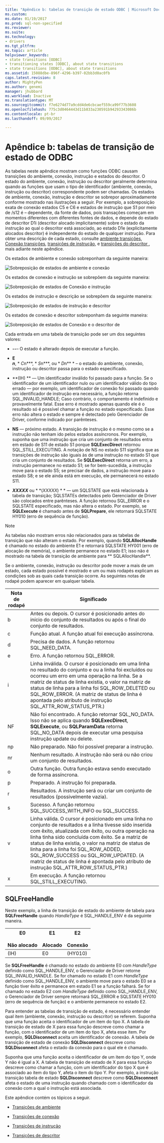 ```yaml
---
title: "Apêndice b: tabelas de transição de estado ODBC | Microsoft Docs"
ms.custom: 
ms.date: 01/19/2017
ms.prod: sql-non-specified
ms.reviewer: 
ms.suite: 
ms.technology:
- drivers
ms.tgt_pltfrm: 
ms.topic: article
helpviewer_keywords:
- state transitions [ODBC]
- transitioning states [ODBC], about state transitions
- state transitions [ODBC], about state transitions
ms.assetid: 15088dbe-896f-4296-b397-02bb3d0ac0fb
caps.latest.revision: 8
author: MightyPen
ms.author: genemi
manager: jhubbard
ms.workload: Inactive
ms.translationtype: MT
ms.sourcegitcommit: f7e6274d77a9cdd4de6cbcaef559ca99f77b3608
ms.openlocfilehash: 775c3d0464443d11b833a230591b94293343086b
ms.contentlocale: pt-br
ms.lasthandoff: 09/09/2017

---
```

# <a name="appendix-b-odbc-state-transition-tables"></a>Apêndice b: tabelas de transição de estado de ODBC
As tabelas neste apêndice mostram como funções ODBC causam transições do ambiente, conexão, instrução e estados do descritor. O estado do ambiente, conexão, instrução ou descritor geralmente determina quando as funções que usam o tipo de identificador (ambiente, conexão, instrução ou descritor) correspondente podem ser chamadas. Os estados de ambiente, conexão, instrução e descritor se sobrepor aproximadamente conforme mostrado nas ilustrações a seguir. Por exemplo, a sobreposição exata de conexão estados C5 e C6 e estados de instrução que S1 por meio de /s12 é – dependente, da fonte de dados, pois transações começam em momentos diferentes com diferentes fontes de dados, e depende do estado de descritor D1i (descritor alocado implicitamente) sobre o estado da instrução ao qual o descritor está associado, ao estado D1e (explicitamente alocados descritor) é independente do estado de qualquer instrução. Para obter uma descrição de cada estado, consulte [ambiente transições](../../../odbc/reference/appendixes/environment-transitions.md), [Conexão transições](../../../odbc/reference/appendixes/connection-transitions.md), [transições de instrução](../../../odbc/reference/appendixes/statement-transitions.md), e [transições do descritor ](../../../odbc/reference/appendixes/descriptor-transitions.md), mais adiante neste apêndice.  
  
 Os estados de ambiente e conexão sobreponham da seguinte maneira:  
  
 ![Sobreposição de estados de ambiente e conexão](../../../odbc/reference/appendixes/media/app01.gif "app01")  
  
 Os estados de conexão e instrução se sobrepõem da seguinte maneira:  
  
 ![Sobreposição de estados de Conexão e instrução](../../../odbc/reference/appendixes/media/app02.gif "app02")  
  
 Os estados de instrução e descrição se sobrepõem da seguinte maneira:  
  
 ![Sobreposição de estados de instrução e descritor](../../../odbc/reference/appendixes/media/app03.gif "app03")  
  
 Os estados de conexão e descritor sobreponham da seguinte maneira:  
  
 ![Sobreposição de estados de Conexão e o descritor de](../../../odbc/reference/appendixes/media/app04.gif "app04")  
  
 Cada entrada em uma tabela de transição pode ser um dos seguintes valores:  
  
-   **--**– O estado é alterado depois de executar a função.  
  
-   **E**  
     ***n***, * *C*n***, * *S*n***, ou * *D*n** * – o estado do ambiente, conexão, instrução ou descritor passa para o estado especificado.  
  
-   **(IH) ** — Um identificador inválido foi passado para a função. Se o identificador de um identificador nulo ou um identificador válido do tipo errado — por exemplo, um identificador de conexão foi passado quando um identificador de instrução era necessário, a função retorna SQL_INVALID_HANDLE; Caso contrário, o comportamento é indefinido e provavelmente fatal. Esse erro é mostrado apenas quando ele é o resultado só é possível chamar a função no estado especificado. Esse erro não altera o estado e sempre é detectado pelo Gerenciador de Driver, conforme indicado por parênteses.  
  
-   **NS** — próximo estado. A transição de instrução é o mesmo como se a instrução não tenham ido pelos estados assíncronos. Por exemplo, suponha que uma instrução que cria um conjunto de resultados entra em estado de S11 de estado S1 porque **SQLExecDirect** retornou SQL_STILL_EXECUTING. A notação de NS no estado S11 significa que as transições de instrução são iguais às de uma instrução no estado S1 que cria um conjunto de resultados. Se **SQLExecDirect** retorna um erro, a instrução permanece no estado S1; se for bem-sucedida, a instrução move para o estado S5; se precisar de dados, a instrução move para o estado S8; e se ele ainda está em execução, ele permanecerá no estado S11.  
  
-   ***XXXXX*** ou * *(*XXXXX*) * * — um SQLSTATE que está relacionada à tabela de transição; SQLSTATEs detectados pelo Gerenciador de Driver são colocados entre parênteses. A função retornou SQL_ERROR e o SQLSTATE especificado, mas não altera o estado. Por exemplo, se **SQLExecute** é chamado antes de **SQLPrepare**, ele retornará SQLSTATE HY010 (erro de sequência de função).  
  
> [!NOTE]  
>  As tabelas não mostram erros não relacionados para as tabelas de transição que não alteram o estado. Por exemplo, quando **SQLAllocHandle** é chamado no estado do ambiente E1 e retornará SQLSTATE HY001 (erro de alocação de memória), o ambiente permanece no estado E1; isso não é mostrado na tabela de transição de ambiente para ** SQLAllocHandle**.  
  
 Se o ambiente, conexão, instrução ou descritor pode mover a mais de um estado, cada estado possível é mostrado e um ou mais rodapés explicam as condições sob as quais cada transição ocorre. As seguintes notas de rodapé podem aparecer em qualquer tabela.  
  
|Nota de rodapé|Significado|  
|--------------|-------------|  
|b|Antes ou depois. O cursor é posicionado antes do início do conjunto de resultados ou após o final do conjunto de resultados.|  
|c|Função atual. A função atual foi execução assíncrona.|  
|d|Precisa de dados. A função retornou SQL_NEED_DATA.|  
|e|Erro. A função retornou SQL_ERROR.|  
|i|Linha inválida. O cursor é posicionado em uma linha no resultado do conjunto e ou a linha foi excluídos ou ocorreu um erro em uma operação na linha. Se a matriz de status de linha existia, o valor na matriz de status de linha para a linha foi SQL_ROW_DELETED ou SQL_ROW_ERROR. (A matriz de status de linha é apontada pelo atributo de instrução SQL_ATTR_ROW_STATUS_PTR.)|  
|NF|Não foi encontrado. A função retornar SQL_NO_DATA. Isso não se aplica quando **SQLExecDirect**, **SQLExecute**, ou **SQLParamData** retorna SQL_NO_DATA depois de executar uma pesquisa instrução update ou delete.|  
|np|Não preparado. Não foi possível preparar a instrução.|  
|nr|Nenhum resultado. A instrução não será ou não criou um conjunto de resultados.|  
|o|Outra função. Outra função estava sendo executado de forma assíncrona.|  
|p|Preparado. A instrução foi preparada.|  
|r|Resultados. A instrução será ou criar um conjunto de resultados (possivelmente vazia).|  
|s|Sucesso. A função retornou SQL_SUCCESS_WITH_INFO ou SQL_SUCCESS.|  
|v|Linha válida. O cursor é posicionado em uma linha no conjunto de resultados e a linha tivesse sido inserida com êxito, atualizada com êxito, ou outra operação na linha tinha sido concluída com êxito. Se a matriz de status de linha existia, o valor na matriz de status de linha para a linha foi SQL_ROW_ADDED, SQL_ROW_SUCCESS ou SQL_ROW_UPDATED. (A matriz de status de linha é apontada pelo atributo de instrução SQL_ATTR_ROW_STATUS_PTR.)|  
|x|Em execução. A função retornou SQL_STILL_EXECUTING.|  
  
## <a name="sqlfreehandle"></a>SQLFreeHandle  
 Neste exemplo, a linha de transição de estado do ambiente de tabela para **SQLFreeHandle** quando *HandleType* é SQL_HANDLE_ENV é da seguinte maneira.  
  
|E0<br /><br /> Não alocado|E1<br /><br /> Alocado|E2<br /><br /> Conexão|  
|------------------------|----------------------|-----------------------|  
|(IH)|E0|(HY010)|  
  
 Se **SQLFreeHandle** é chamado no estado do ambiente E0 com *HandleType* definido como SQL_HANDLE_ENV, o Gerenciador de Driver retorne SQL_INVALID_HANDLE. Se for chamado no estado E1 com *HandleType* definido como SQL_HANDLE_ENV, o ambiente move para o estado E0 se a função tiver êxito e permanece em estado E1 se a função falhará. Se for chamado no estado E2 com *HandleType* definido como SQL_HANDLE_ENV, o Gerenciador de Driver sempre retornará SQL_ERROR e SQLSTATE HY010 (erro de sequência de função) e o ambiente permanece no estado E2.  
  
 Para entender as tabelas de transição de estado, é necessário entender qual item (ambiente, conexão, instrução ou descritor) se referem. Suponha que uma função aceita o identificador de um item do tipo X. A tabela de transição de estado de X para essa função descreve como chamar a função, com o identificador de um item do tipo X, afeta esse item. Por exemplo, **SQLDisconnect** aceita um identificador de conexão. A tabela de transição de estado de conexão **SQLDisconnect** descreve como **SQLDisconnect** afeta o estado da conexão para o qual ele é chamado.  
  
 Suponha que uma função aceita o identificador de um item do tipo Y, onde Y não é igual a X. A tabela de transição de estado de X para essa função descreve como chamar a função, com um identificador do tipo X que é associado ao item do tipo Y, afeta o item do tipo Y. Por exemplo, a instrução transição tabela de estado **SQLDisconnect** descreve como **SQLDisconnect** afeta o estado de uma instrução quando chamado com o identificador da conexão com a qual o instrução está associada.  
  
 Este apêndice contém os tópicos a seguir.  
  
-   [Transições de ambiente](../../../odbc/reference/appendixes/environment-transitions.md)  
  
-   [Transições de conexão](../../../odbc/reference/appendixes/connection-transitions.md)  
  
-   [Transições de instrução](../../../odbc/reference/appendixes/statement-transitions.md)  
  
-   [Transições de descritor](../../../odbc/reference/appendixes/descriptor-transitions.md)


